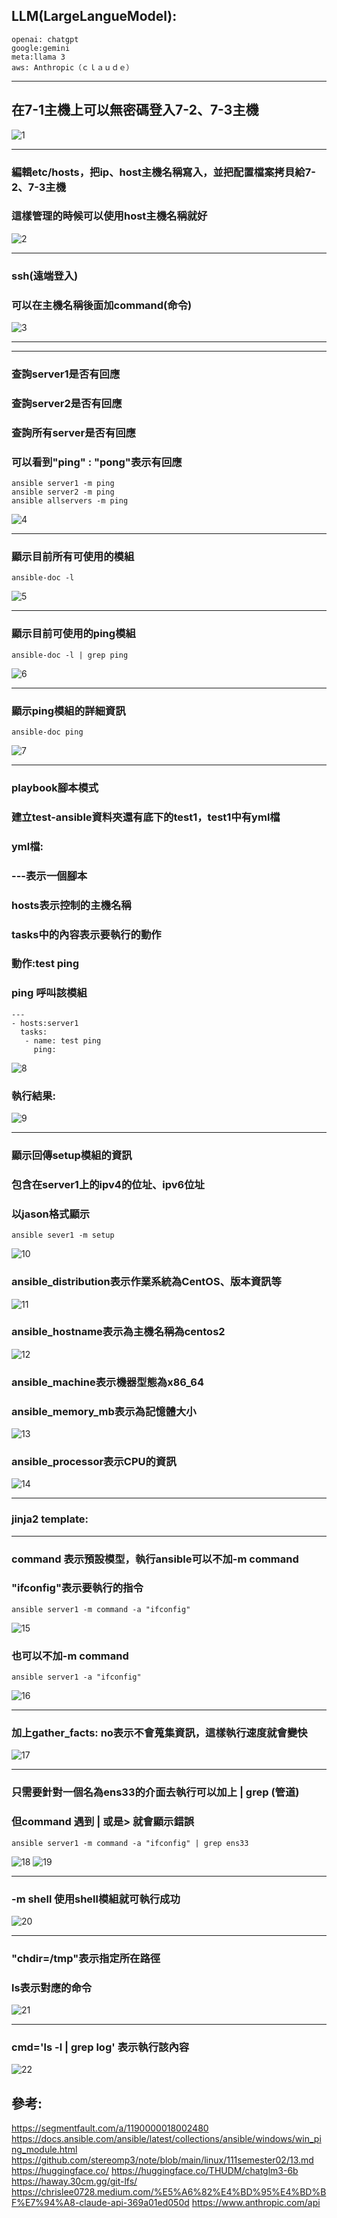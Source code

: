 ## LLM(LargeLangueModel):
```
openai: chatgpt
google:gemini
meta:llama 3
aws: Anthropic（ｃｌａｕｄｅ）
```


---

## 在7-1主機上可以無密碼登入7-2、7-3主機
![1](https://hackmd.io/_uploads/HJgFJMw4R.jpg)

---


### 編輯etc/hosts，把ip、host主機名稱寫入，並把配置檔案拷貝給7-2、7-3主機
### 這樣管理的時候可以使用host主機名稱就好
![2](https://hackmd.io/_uploads/rJiJeGDNR.jpg)

---

### ssh(遠端登入)
### 可以在主機名稱後面加command(命令)
![3](https://hackmd.io/_uploads/S10cxMPNA.jpg)


---


---

### 查詢server1是否有回應
### 查詢server2是否有回應
### 查詢所有server是否有回應
### 可以看到"ping" : "pong"表示有回應
```
ansible server1 -m ping
ansible server2 -m ping
ansible allservers -m ping
```
![4](https://hackmd.io/_uploads/rkpwZGPN0.jpg)

---

### 顯示目前所有可使用的模組
```
ansible-doc -l
```
![5](https://hackmd.io/_uploads/rJaPMGvVC.jpg)


---

###  顯示目前可使用的ping模組
```
ansible-doc -l | grep ping
```
![6](https://hackmd.io/_uploads/S1bRMMPNR.jpg)

---

### 顯示ping模組的詳細資訊
```
ansible-doc ping
```
![7](https://hackmd.io/_uploads/SyVU7MDE0.jpg)






---

### playbook腳本模式
### 建立test-ansible資料夾還有底下的test1，test1中有yml檔
### yml檔:
### ---表示一個腳本
### hosts表示控制的主機名稱
### tasks中的內容表示要執行的動作
### 動作:test ping
### ping 呼叫該模組
```
---
- hosts:server1
  tasks:
   - name: test ping
     ping:
```
![8](https://hackmd.io/_uploads/S1jJVMPEA.jpg)


### 執行結果:
![9](https://hackmd.io/_uploads/SyhgUMvEA.jpg)

---


### 顯示回傳setup模組的資訊
### 包含在server1上的ipv4的位址、ipv6位址
### 以jason格式顯示
```
ansible sever1 -m setup
```
![10](https://hackmd.io/_uploads/Hy_mLGPEA.jpg)



### ansible_distribution表示作業系統為CentOS、版本資訊等
![11](https://hackmd.io/_uploads/ByPNvfDN0.jpg)



### ansible_hostname表示為主機名稱為centos2
![12](https://hackmd.io/_uploads/Sy7ZuMDE0.jpg)



### ansible_machine表示機器型態為x86_64
### ansible_memory_mb表示為記憶體大小
![13](https://hackmd.io/_uploads/SJ0EdzPNC.jpg)



### ansible_processor表示CPU的資訊
![14](https://hackmd.io/_uploads/SkA0OMDNC.jpg)

---


### jinja2 template:

---

### command 表示預設模型，執行ansible可以不加-m command
### "ifconfig"表示要執行的指令
```
ansible server1 -m command -a "ifconfig"
```
![15](https://hackmd.io/_uploads/rJTKYMwVA.jpg)

### 也可以不加-m command
```
ansible server1 -a "ifconfig"
```
![16](https://hackmd.io/_uploads/Bky5tfDV0.jpg)



---

###  加上gather_facts: no表示不會蒐集資訊，這樣執行速度就會變快

![17](https://hackmd.io/_uploads/BJ_pcfw4R.jpg)


---

### 只需要針對一個名為ens33的介面去執行可以加上 | grep (管道)
### 但command 遇到 | 或是> 就會顯示錯誤
```
ansible server1 -m command -a "ifconfig" | grep ens33
```
![18](https://hackmd.io/_uploads/SJGfjGPEC.jpg)
![19](https://hackmd.io/_uploads/SyQy3MPN0.jpg)

---



### -m shell  使用shell模組就可執行成功
![20](https://hackmd.io/_uploads/rk8g2MPNC.jpg)

---

### "chdir=/tmp"表示指定所在路徑
### ls表示對應的命令
![21](https://hackmd.io/_uploads/B1vI3MDVR.jpg)

---


### cmd='ls -l | grep log' 表示執行該內容
![22](https://hackmd.io/_uploads/rJcL2MvV0.jpg)




## 參考:
https://segmentfault.com/a/1190000018002480
https://docs.ansible.com/ansible/latest/collections/ansible/windows/win_ping_module.html
https://github.com/stereomp3/note/blob/main/linux/111semester02/13.md
https://huggingface.co/
https://huggingface.co/THUDM/chatglm3-6b
https://haway.30cm.gg/git-lfs/
https://chrislee0728.medium.com/%E5%A6%82%E4%BD%95%E4%BD%BF%E7%94%A8-claude-api-369a01ed050d
https://www.anthropic.com/api
